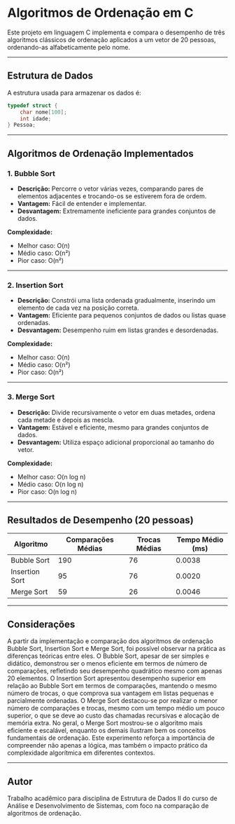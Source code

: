 
# Algoritmos de Ordenação em C

Este projeto em linguagem C implementa e compara o desempenho de três algoritmos clássicos de ordenação aplicados a um vetor de 20 pessoas, ordenando-as alfabeticamente pelo nome.

---

##  Estrutura de Dados

A estrutura usada para armazenar os dados é:

```c
typedef struct {
    char nome[100];
    int idade;
} Pessoa;
```

---

##  Algoritmos de Ordenação Implementados

### 1. **Bubble Sort**
- **Descrição:** Percorre o vetor várias vezes, comparando pares de elementos adjacentes e trocando-os se estiverem fora de ordem.
- **Vantagem:** Fácil de entender e implementar.
- **Desvantagem:** Extremamente ineficiente para grandes conjuntos de dados.

**Complexidade:**
- Melhor caso: O(n)
- Médio caso: O(n²)
- Pior caso: O(n²)

---

### 2. **Insertion Sort**
- **Descrição:** Constrói uma lista ordenada gradualmente, inserindo um elemento de cada vez na posição correta.
- **Vantagem:** Eficiente para pequenos conjuntos de dados ou listas quase ordenadas.
- **Desvantagem:** Desempenho ruim em listas grandes e desordenadas.

 **Complexidade:**
 - Melhor caso: O(n)
 - Médio caso: O(n²)
 - Pior caso: O(n²)

---

### 3. **Merge Sort**
- **Descrição:** Divide recursivamente o vetor em duas metades, ordena cada metade e depois as mescla.
- **Vantagem:** Estável e eficiente, mesmo para grandes conjuntos de dados.
- **Desvantagem:** Utiliza espaço adicional proporcional ao tamanho do vetor.

**Complexidade:**
 - Melhor caso: O(n log n)
 - Médio caso: O(n log n)
 - Pior caso: O(n log n)

---

## Resultados de Desempenho (20 pessoas)

| Algoritmo      | Comparações Médias | Trocas Médias | Tempo Médio (ms) |
|----------------|--------------------|----------------|------------------|
| Bubble Sort    | 190                | 76             | 0.0038           |
| Insertion Sort | 95                 | 76             | 0.0020           |
| Merge Sort     | 59                 | 26             | 0.0046           |

---

##  Considerações

A partir da implementação e comparação dos algoritmos de ordenação Bubble Sort, Insertion Sort e Merge Sort, foi possível observar na prática as diferenças teóricas entre eles. O Bubble Sort, apesar de ser simples e didático, demonstrou ser o menos eficiente em termos de número de comparações, refletindo seu desempenho quadrático mesmo com apenas 20 elementos. O Insertion Sort apresentou desempenho superior em relação ao Bubble Sort em termos de comparações, mantendo o mesmo número de trocas, o que comprova sua vantagem em listas pequenas e parcialmente ordenadas. O Merge Sort destacou-se por realizar o menor número de comparações e trocas, mesmo com um tempo médio um pouco superior, o que se deve ao custo das chamadas recursivas e alocação de memória extra. No geral, o Merge Sort mostrou-se o algoritmo mais eficiente e escalável, enquanto os demais ilustram bem os conceitos fundamentais de ordenação. Este experimento reforça a importância de compreender não apenas a lógica, mas também o impacto prático da complexidade algorítmica em diferentes contextos.

---

## Autor

Trabalho acadêmico para disciplina de Estrutura de Dados II do curso de Análise e Desenvolvimento de Sistemas, com foco na comparação de algoritmos de ordenação.
